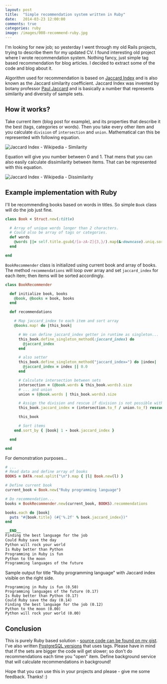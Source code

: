```yaml
---
layout: post
title:  "Simple recommendation system written in Ruby"
date:   2014-03-23 12:00:00
comments: true
categories: ruby
image: /images/008-recommend-ruby.jpg
---
```


I'm looking for new job; so yesterday I went through my old Rails projects, trying to describe them for my updated CV. I found interesting old project where I wrote recommendation system. Nothing fancy, just simple tag based recommendation for blog articles. I decided to extract some of the code and blog about it.

Algorithm used for recommendation is based on [Jaccard Index](http://en.wikipedia.org/wiki/Jaccard_index) and is also known as the Jaccard similarity coefficient. Jaccard Index was invented by botany professor [Paul Jaccard](http://en.wikipedia.org/wiki/Paul_Jaccard) and is basically a number that represents similarity and diversity of sample sets.

## How it works?

Take current item (blog post for example), and its properties that describe it the best (tags, categories or words). Then you take every other item and you calculate ```division``` of ```intersection``` and ```union```. Mathematical can this be represented with following equation.

![Jaccard Index - Wikipedia - Similarity](http://upload.wikimedia.org/math/1/8/6/186c7f4e83da32e889d606140fae25a0.png)

Equation will give you number between 0 and 1. That mens that you can also easily calculate dissimilarity between items. That can be represented with this equation.

![Jaccard Index - Wikipedia - Dissimilarity](http://upload.wikimedia.org/math/0/2/9/02906c47e0a08707ad6e35a6c34a43b4.png)

## Example implementation with Ruby

I'll be recommending books based on words in titles. So simple ```Book``` class will do the job just fine.

```ruby
class Book < Struct.new(:title)

  # Array of unique words longer than 2 characters.
  # Could also be array of tags or categories.
  def words
    @words ||= self.title.gsub(/[a-zA-Z]{3,}/).map(&:downcase).uniq.sort
  end

end
```

```BookRecommender``` class is initialized using current book and array of books. The method ```recommendations``` will loop over array and set ```jaccard_index``` for each item; then items will be sorted accordingly.

```ruby
class BookRecommender

  def initialize book, books
    @book, @books = book, books
  end

  def recommendations

    # Map jaccard_index to each item and sort array
    @books.map! do |this_book|

      # We can define jaccard_index getter in runtime as singleton...
      this_book.define_singleton_method(:jaccard_index) do
        @jaccard_index
      end

      # also setter
      this_book.define_singleton_method("jaccard_index=") do |index|
        @jaccard_index = index || 0.0
      end

      # Calculate intersection between sets
      intersection = (@book.words & this_book.words).size
      # ... and union
      union = (@book.words | this_book.words).size

      # Assign the division and rescue if division is not possible with 0
      this_book.jaccard_index = (intersection.to_f / union.to_f) rescue 0.0

      this_book

      # Sort items
    end.sort_by { |book| 1 - book.jaccard_index }

  end

end
```

For demonstration purposes...

```ruby
# ...
# Read data and define array of books
BOOKS = DATA.read.split("\n").map { |l| Book.new(l) }

# Define current book
current_book = Book.new("Ruby programming language")

# Do recommendation...
books = BookRecommender.new(current_book, BOOKS).recommendations

books.each do |book|
  puts "#{book.title} (#{'%.2f' % book.jaccard_index})"
end

__END__
Finding the best language for the job
Could Ruby save the day
Python will rock your world
Is Ruby better than Python
Programming in Ruby is fun
Python to the moon
Programming languages of the future
```

Sample output for title "Ruby programming language" with Jaccard index visible on the right side.

```
Programming in Ruby is fun (0.50)
Programming languages of the future (0.17)
Is Ruby better than Python (0.17)
Could Ruby save the day (0.14)
Finding the best language for the job (0.12)
Python to the moon (0.00)
Python will rock your world (0.00)
```


## Conclusion
This is purely Ruby based solution - [source code can be found on my gist](https://gist.github.com/otobrglez/9738998). I've also written [PostgreSQL versions](https://gist.github.com/otobrglez/1078953) that uses tags. Please have in mind that if the sets are bigger the code will get slower; so don't do recommendations each time you "open" item. Define background service that will calculate recommendations in background!

Hope that you can use this in your projects and please - give me some feedback. Thanks! :)

